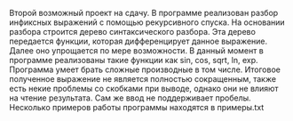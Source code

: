 
Второй возможный проект на сдачу. В программе реализован разбор инфиксных выражений с помощью рекурсивного спуска. На основании разбора строится дерево синтаксического разбора. Эта дерево передается функции, которая дифференцирует данное выражение. Далее оно упрощается по мере возможности. В данный момент в программе реализованы такие функции как sin, cos, sqrt, ln, exp. Программа умеет брать сложные производные в том числе. Итоговое полученное выражение не является полностью сокращенным, также есть некие проблемы со скобками при выводе, однако они не влияют на чтение результата. Сам же ввод не поддерживает пробелы. Несколько примеров работы программы находятся в примеры.txt
